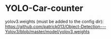 # YOLO-Car-counter


yolov3.weights (must be added to the config dir): https://github.com/patrick013/Object-Detection---Yolov3/blob/master/model/yolov3.weights

